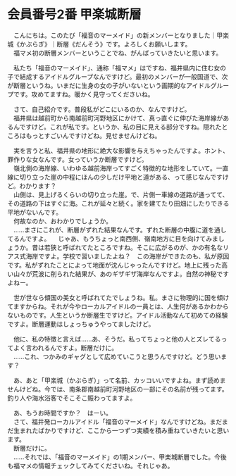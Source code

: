 # 会員番号2番 甲楽城断層

　こんにちは。このたび「福音のマーメイド」の新メンバーとなりました｜甲楽城《かぶらぎ》｜断層《だんそう》です。よろしくお願いします。  
　福マメ初の断層メンバーということでね、がんばっていきたいと思います。

　私たち「福音のマーメイド」、通称「福マメ」はですね、福井県内に住む女の子で結成するアイドルグループなんですけど。最初のメンバーが一般国道で、次が断層というね。いまだに生身の女の子がいないという画期的なアイドルグループです。攻めてますね。暖かく見守ってくださいね。

　さて、自己紹介です。普段私がどこにいるのか、なんですけど。  
　福井県は越前町から南越前町河野地区にかけて、真っ直ぐに伸びた海岸線があるんですけど。これが私です。というか、私の目に見える部分ですね。隠れたところはもっとすごいんですけどね。見せませんけどね。

　実を言うと私、福井県の地形に絶大な影響を与えちゃったんですよ。ホント、罪作りな女なんです。女っていうか断層ですけど。  
　嶺北側の海岸線、いわゆる越前海岸ってすごく特徴的な地形をしていて。一直線に切り立った崖の中程にほんの少しだけ平地と道がある、って感じなんですけど。わかります？  
　山側は、見上げるくらいの切り立った崖。で、片側一車線の道路が通ってて、その道路の下はすぐに海。これが延々と続く。家を建てたり田畑にしたりできる平地がないんです。  
　何故なのか、おわかりでしょうか。  
　……まさにこれが、断層がずれた結果なんです。ずれた断層の中腹に道を通してるんですよ。
　じゃあ、もうちょっと南西側、嶺南地方に目を向けてみましょうか。昔は若狭と呼ばれてたところですね。そこに広がるのが、かの有名なリアス式海岸ですよ。学校で習いましたよね？　この海岸ができたのも、私が原因です。私がずれたことによって地面が沈んじゃったんですけど。地上に残った高い山々が荒波に削られた結果が、あのギザギザ海岸なんですよ。自然の神秘ですよねー。

　世が世なら傾国の美女と呼ばれてたでしょうね。私。まさに物理的に国を傾けてますからね。それが今やローカルアイドルの一員とは、人生何があるかわからないものです。人生というか断層生ですけど。アイドル活動なんて初めての経験ですよ。断層運動はしょっちゅうやってましたけど。

　他に、私の特徴と言えば……あ、そうだ。私ってちょっと他の人とズレてるってよく言われるんですよ。断層だけに。  
　……これ、つかみのギャグとして広めていこうと思うんですけど。どう思います？

　あ、あと「甲楽城（かぶらぎ）」って名前、カッコいいですよね。まず読めませんけどね。今では、南条郡南越前町河野地区の一部にその名前が残ってます。釣り人や海水浴客でそこそこ賑わってますよ。

　あ、もうお時間ですか？　はーい。  
　さて、福井発ローカルアイドル「福音のマーメイド」なんですけどね。まだまだ生まれたばかりですけど、ここから一つずつ実績を積み重ねていきたいと思います。  
　断層だけに。  
　……それでは、「福音のマーメイド」の1期メンバー、甲楽城断層でした。今後も福マメの情報チェックしてみてくださいね。それじゃあ。
